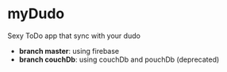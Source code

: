 # myDudo
Sexy ToDo app that sync with your dudo 

* **branch master**: using firebase
* **branch couchDb**: using couchDb and pouchDb (deprecated)
